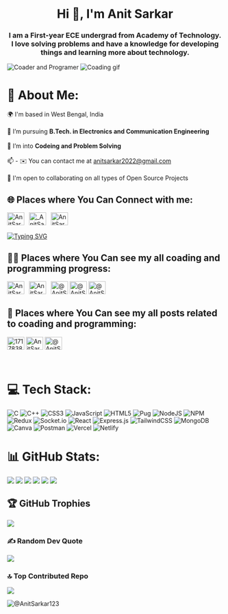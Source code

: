 <h1 align="center">Hi 👋, I'm Anit Sarkar</h1>

<h3 align="center">I am a First-year ECE undergrad from Academy of Technology. I love solving problems and have a knowledge for developing things and learning more about technology. </h3>

![Coader and Programer](https://avatars.githubusercontent.com/u/135215478?v=4)
![Coading  gif](https://i.pinimg.com/originals/6e/a8/c6/6ea8c68dfa924bc2e6a9abe3e473087a.gif)

# 💫 About Me:

🌍 I'm based in West Bengal, India<br><br>
🌱 I’m pursuing **B.Tech. in Electronics and Communication Engineering**<br><br>👯 I’m into **Codeing and Problem Solving**<br><br>📫 - ✉️ You can contact me at [anitsarkar2022@gmail.com](mailto:AnitSarkar@gmail.com)<br><br>🤝 I'm open to collaborating on all types of Open Source Projects

## 🌐 Places where You Can Connect with me:

<p align="left">
   <a href="https://www.linkedin.com/in/anit-sarkar-11906a283/" target="blank"><img src="https://raw.githubusercontent.com/rahuldkjain/github-profile-readme-generator/master/src/images/icons/Social/linked-in-alt.svg" alt="AnitSarkar" height="30" width="40" /></a>&ensp;
   <a href="https://www.instagram.com/anit.sarkar.31924/" target="blank"><img src="https://raw.githubusercontent.com/rahuldkjain/github-profile-readme-generator/master/src/images/icons/Social/instagram.svg" alt="_AnitSarkar_" height="30" width="40" /></a>&ensp;
   <a href="https://www.facebook.com/profile.php?id=61550071628763" target="blank"><img src="https://raw.githubusercontent.com/rahuldkjain/github-profile-readme-generator/master/src/images/icons/Social/facebook.svg" alt="AnitSarkar" height="30" width="40" /></a>&ensp;
   </p>
<a href="#"><img src="https://readme-typing-svg.herokuapp.com?font=Hack+Nerd+Font&duration=2000&pause=500&color=E6EDF3&random=false&width=435&lines=Feel+free+to+connect+with+me+%F0%9F%98%8A+" alt="Typing SVG" /></a>

## 🧑‍💻 Places where You Can see my all coading and programming progress:

<p align="left">
<a href="https://www.leetcode.com/anitsarkar2022" target="blank"><img src="https://raw.githubusercontent.com/rahuldkjain/github-profile-readme-generator/master/src/images/icons/Social/leet-code.svg" alt="AnitSarkar" height="30" width="40" /></a>&ensp;
<a href="https://auth.geeksforgeeks.org/user/anitsarkar04" target="blank"><img src="https://raw.githubusercontent.com/rahuldkjain/github-profile-readme-generator/master/src/images/icons/Social/geeks-for-geeks.svg" alt="AnitSarkar" height="30" width="40" /></a>&ensp;
<a href="https://github.com/AnitSarkar123" target="blank"><img src="https://onmsft.com/wp-content/uploads/2020/04/githubappicon.jpg" alt="@AnitSarkar" height="30" width="40" /></a>
<a href="https://codeforces.com/profile/AnitSarkar2023?csrf_token=4049429422374f939bc4ed5d6d42ebe5" target="blank"><img src="https://th.bing.com/th/id/OIP.Yl33AIWwptcJrkEFJLaQKAHaHa?rs=1&pid=ImgDetMain" alt="@AnitSarkar" height="30" width="40" /></a>
<a href="https://www.codechef.com/users/sarkar_anit" target="blank"><img src="https://th.bing.com/th/id/OIP.1W0-bbmt4iiEpp_pPrS0VQAAAA?rs=1&pid=ImgDetMain" alt="@AnitSarkar" height="30" width="40" /></a>
</p>

## 📰 Places where You Can see my all posts related to coading and programming:

<p align="left">
<a href="v" target="blank"><img src="https://raw.githubusercontent.com/rahuldkjain/github-profile-readme-generator/master/src/images/icons/Social/stack-overflow.svg" alt="17178385" height="30" width="40" /></a>
   <a href="https://dev.to/anitsarkar123" target="blank"><img src="https://raw.githubusercontent.com/rahuldkjain/github-profile-readme-generator/master/src/images/icons/Social/devto.svg" alt="AnitSarkar" height="30" width="40" /></a>
   <a href="https://medium.com/@anit.sarkar.23" target="blank"><img src="https://raw.githubusercontent.com/rahuldkjain/github-profile-readme-generator/master/src/images/icons/Social/medium.svg" alt="@AnitSarkar" height="30" width="40" /></a>
   </p>

<br />

# 💻 Tech Stack:

![C](https://img.shields.io/badge/c-%2300599C.svg?style=for-the-badge&logo=c&logoColor=white)
![C++](https://img.shields.io/badge/c++-%2300599C.svg?style=for-the-badge&logo=c%2B%2B&logoColor=white)
![CSS3](https://img.shields.io/badge/css3-%231572B6.svg?style=for-the-badge&logo=css3&logoColor=white)
![JavaScript](https://img.shields.io/badge/javascript-%23323330.svg?style=for-the-badge&logo=javascript&logoColor=%23F7DF1E)
![HTML5](https://img.shields.io/badge/html5-%23E34F26.svg?style=for-the-badge&logo=html5&logoColor=white)
![Pug](https://img.shields.io/badge/Pug-FFF?style=for-the-badge&logo=pug&logoColor=A86454)
![NodeJS](https://img.shields.io/badge/node.js-6DA55F?style=for-the-badge&logo=node.js&logoColor=white)
![NPM](https://img.shields.io/badge/NPM-%23000000.svg?style=for-the-badge&logo=npm&logoColor=white)
![Redux ](https://img.shields.io/badge/redux-%23593d88.svg?style=for-the-badge&logo=redux&logoColor=white)
![Socket.io](https://img.shields.io/badge/Socket.io-black?style=for-the-badge&logo=socket.io&badgeColor=010101)
![React](https://img.shields.io/badge/react-%2320232a.svg?style=for-the-badge&logo=react&logoColor=%2361DAFB) ![Express.js](https://img.shields.io/badge/express.js-%23404d59.svg?style=for-the-badge&logo=express&logoColor=%2361DAFB) ![TailwindCSS](https://img.shields.io/badge/tailwindcss-%2338B2AC.svg?style=for-the-badge&logo=tailwind-css&logoColor=white) ![MongoDB](https://img.shields.io/badge/MongoDB-%234ea94b.svg?style=for-the-badge&logo=mongodb&logoColor=white)
![Canva](https://img.shields.io/badge/Canva-%2300C4CC.svg?style=for-the-badge&logo=Canva&logoColor=white)
![Postman](https://img.shields.io/badge/Postman-FF6C37?style=for-the-badge&logo=postman&logoColor=white)
![Vercel](https://img.shields.io/badge/vercel-%23000000.svg?style=for-the-badge&logo=vercel&logoColor=white)
![Netlify](https://img.shields.io/badge/netlify-%23000000.svg?style=for-the-badge&logo=netlify&logoColor=#00C7B7)

# 📊 GitHub Stats:

![](http://github-profile-summary-cards.vercel.app/api/cards/profile-details?username=AnitSarkar123&theme=dark&hide_border=false)
![](https://github-readme-stats.vercel.app/api?username=AnitSarkar123&theme=dark&hide_border=false)
![](http://github-profile-summary-cards.vercel.app/api/cards/repos-per-language?username=AnitSarkar123&theme=dark&hide_border=false)
![](http://github-profile-summary-cards.vercel.app/api/cards/most-commit-language?username=AnitSarkar123&theme=dark&hide_border=false)
![](http://github-profile-summary-cards.vercel.app/api/cards/productive-time?username=AnitSarkar123&theme=dark&hide_border=false)
![](https://github-readme-streak-stats.herokuapp.com/?user=AnitSarkar123&theme=dark&hide_border=false)


## 🏆 GitHub Trophies

![](https://github-profile-trophy.vercel.app/?username=AnitSarkar123&theme=dark&no-frame=false&no-bg=true&margin-w=4)

### ✍️ Random Dev Quote

![](https://quotes-github-readme.vercel.app/api?type=horizontal&theme=radical)

### 🔝 Top Contributed Repo

![](https://github-contributor-stats.vercel.app/api?username=AnitSarkar123&limit=5&theme=dark&combine_all_yearly_contributions=true)

<!-- Proudly created with GPRM ( https://gprm.itsvg.in ) -->

<p align="left"> <img src="https://komarev.com/ghpvc/?username=AnitSarkar123&label=Profile%20views&color=00ff6e&style=flat" alt="@AnitSarkar123" /> </p>
